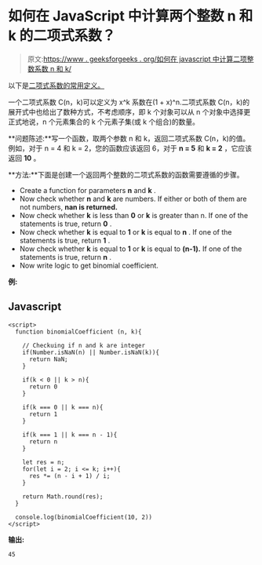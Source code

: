 # 如何在 JavaScript 中计算两个整数 n 和 k 的二项式系数？

> 原文:[https://www . geeksforgeeks . org/如何在 javascript 中计算二项整数系数 n 和 k/](https://www.geeksforgeeks.org/how-to-evaluate-binomial-coefficient-of-two-integers-n-and-k-in-javascript/)

以下是[二项式系数的常用定义。](http://en.wikipedia.org/wiki/Binomial_coefficient)

一个二项式系数 C(n，k)可以定义为 x^k 系数在(1 + x)^n.二项式系数 C(n，k)的展开式中也给出了数种方式，不考虑顺序，即 k 个对象可以从 n 个对象中选择更正式地说，n 个元素集合的 k 个元素子集(或 k 个组合)的数量。

**问题陈述:**写一个函数，取两个参数 n 和 k，返回二项式系数 C(n，k)的值。例如，对于 n = 4 和 k = 2，您的函数应该返回 6，对于 **n = 5** 和 **k = 2** ，它应该返回 **10** 。

**方法:**下面是创建一个返回两个整数的二项式系数的函数需要遵循的步骤。

*   Create a function for parameters **n** and **k** .
*   Now check whether **n** and **k** are numbers. If either or both of them are not numbers, **nan is returned.**
*   Now check whether **k** is less than **0** or **k** is greater than n. If one of the statements is true, return **0** .
*   Now check whether **k** is equal to **1** or **k** is equal to **n** . If one of the statements is true, return **1** .
*   Now check whether **k** is equal to **1** or **k** is equal to **(n-1).** If one of the statements is true, return **n** .
*   Now write logic to get binomial coefficient.

**例:**

## Javascript

```
<script>
  function binomialCoefficient (n, k){

    // Checkuing if n and k are integer
    if(Number.isNaN(n) || Number.isNaN(k)){
      return NaN;
    }

    if(k < 0 || k > n){
      return 0
    }

    if(k === 0 || k === n){
      return 1
    }

    if(k === 1 || k === n - 1){
      return n
    }

    let res = n;
    for(let i = 2; i <= k; i++){
      res *= (n - i + 1) / i;
    }

    return Math.round(res);
  }

  console.log(binomialCoefficient(10, 2))
</script>
```

**输出:**

```
45
```